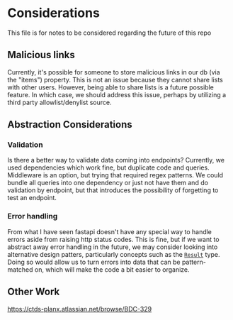 # Considerations

This file is for notes to be considered regarding the future of this repo

## Malicious links

Currently, it's possible for someone to store malicious links in our db (via the "items") property. 
This is not an issue because they cannot share lists with other users. However, being able to share
lists is a future possible feature. In which case, we should address this issue, perhaps by utilizing a
third party allowlist/denylist source. 

## Abstraction Considerations

### Validation
Is there a better way to validate data coming into endpoints?
Currently, we used dependencies which work fine, but duplicate code and queries. 
Middleware is an option, but trying that required regex patterns. 
We could bundle all queries into one dependency or just not have them and do
validation by endpoint, but that introduces the possibility of forgetting to test
an endpoint.

### Error handling
From what I have seen fastapi doesn't have any special way to handle 
errors aside from raising http status codes. This is fine, but if we want
to abstract away error handling in the future, we may consider looking into
alternative design patters, particularly concepts such as the [`Result`](https://doc.rust-lang.org/std/result/) type.
Doing so would allow us to turn errors into data that can be pattern-matched 
on, which will make the code a bit easier to organize.

## Other Work

https://ctds-planx.atlassian.net/browse/BDC-329